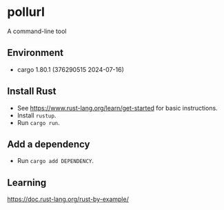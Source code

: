 # pollurl
A command-line tool

## Environment
* cargo 1.80.1 (376290515 2024-07-16)

## Install Rust
* See https://www.rust-lang.org/learn/get-started for basic instructions.
* Install `rustup`.
* Run `cargo run`.

## Add a dependency
* Run `cargo add DEPENDENCY`.

## Learning
https://doc.rust-lang.org/rust-by-example/
